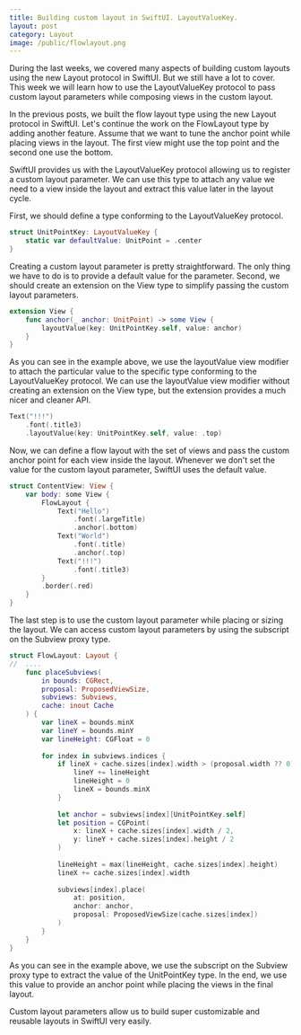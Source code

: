 ```yaml
---
title: Building custom layout in SwiftUI. LayoutValueKey.
layout: post
category: Layout
image: /public/flowlayout.png
---
```


During the last weeks, we covered many aspects of building custom layouts using the new Layout protocol in SwiftUI. But we still have a lot to cover. This week we will learn how to use the LayoutValueKey protocol to pass custom layout parameters while composing views in the custom layout.

In the previous posts, we built the flow layout type using the new Layout protocol in SwiftUI. Let's continue the work on the FlowLayout type by adding another feature. Assume that we want to tune the anchor point while placing views in the layout. The first view might use the top point and the second one use the bottom.

SwiftUI provides us with the LayoutValueKey protocol allowing us to register a custom layout parameter. We can use this type to attach any value we need to a view inside the layout and extract this value later in the layout cycle.

First, we should define a type conforming to the LayoutValueKey protocol.

```swift
struct UnitPointKey: LayoutValueKey {
    static var defaultValue: UnitPoint = .center
}
```

Creating a custom layout parameter is pretty straightforward. The only thing we have to do is to provide a default value for the parameter. Second, we should create an extension on the View type to simplify passing the custom layout parameters.

```swift
extension View {
    func anchor(_ anchor: UnitPoint) -> some View {
        layoutValue(key: UnitPointKey.self, value: anchor)
    }
}
```

As you can see in the example above, we use the layoutValue view modifier to attach the particular value to the specific type conforming to the LayoutValueKey protocol. We can use the layoutValue view modifier without creating an extension on the View type, but the extension provides a much nicer and cleaner API.

```swift
Text("!!!")
    .font(.title3)
    .layoutValue(key: UnitPointKey.self, value: .top)
```

Now, we can define a flow layout with the set of views and pass the custom anchor point for each view inside the layout. Whenever we don't set the value for the custom layout parameter, SwiftUI uses the default value.

```swift
struct ContentView: View {
    var body: some View {
        FlowLayout {
            Text("Hello")
                .font(.largeTitle)
                .anchor(.bottom)
            Text("World")
                .font(.title)
                .anchor(.top)
            Text("!!!")
                .font(.title3)
        }
        .border(.red)
    }
}
```

The last step is to use the custom layout parameter while placing or sizing the layout. We can access custom layout parameters by using the subscript on the Subview proxy type.

```swift
struct FlowLayout: Layout {
//  ....
    func placeSubviews(
        in bounds: CGRect,
        proposal: ProposedViewSize,
        subviews: Subviews,
        cache: inout Cache
    ) {
        var lineX = bounds.minX
        var lineY = bounds.minY
        var lineHeight: CGFloat = 0
        
        for index in subviews.indices {
            if lineX + cache.sizes[index].width > (proposal.width ?? 0) {
                lineY += lineHeight
                lineHeight = 0
                lineX = bounds.minX
            }
            
            let anchor = subviews[index][UnitPointKey.self]
            let position = CGPoint(
                x: lineX + cache.sizes[index].width / 2,
                y: lineY + cache.sizes[index].height / 2
            )
            
            lineHeight = max(lineHeight, cache.sizes[index].height)
            lineX += cache.sizes[index].width
            
            subviews[index].place(
                at: position,
                anchor: anchor,
                proposal: ProposedViewSize(cache.sizes[index])
            )
        }
    }
}
```

As you can see in the example above, we use the subscript on the Subview proxy type to extract the value of the UnitPointKey type. In the end, we use this value to provide an anchor point while placing the views in the final layout.

Custom layout parameters allow us to build super customizable and reusable layouts in SwiftUI very easily.
